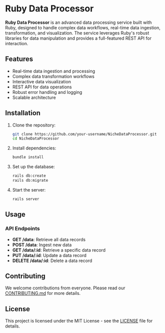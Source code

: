 # Ruby Data Processor

**Ruby Data Processor** is an advanced data processing service built with Ruby, designed to handle complex data workflows, real-time data ingestion, transformation, and visualization. The service leverages Ruby's robust libraries for data manipulation and provides a full-featured REST API for interaction.

## Features

- Real-time data ingestion and processing
- Complex data transformation workflows
- Interactive data visualization
- REST API for data operations
- Robust error handling and logging
- Scalable architecture

## Installation

1. Clone the repository:
    ```bash
    git clone https://github.com/your-username/NicheDataProcessor.git
    cd NicheDataProcessor
    ```

2. Install dependencies:
    ```bash
    bundle install
    ```

3. Set up the database:
    ```bash
    rails db:create
    rails db:migrate
    ```

4. Start the server:
    ```bash
    rails server
    ```

## Usage

### API Endpoints

- **GET /data**: Retrieve all data records
- **POST /data**: Ingest new data
- **GET /data/:id**: Retrieve a specific data record
- **PUT /data/:id**: Update a data record
- **DELETE /data/:id**: Delete a data record

## Contributing

We welcome contributions from everyone. Please read our [CONTRIBUTING.md](CONTRIBUTING.md) for more details.

## License

This project is licensed under the MIT License - see the [LICENSE](LICENSE) file for details.
